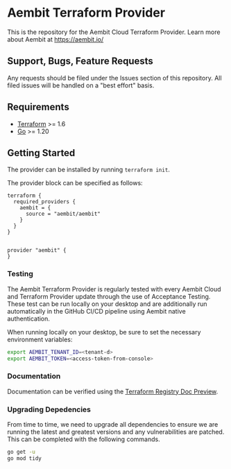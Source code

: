 # Aembit Terraform Provider

This is the repository for the Aembit Cloud Terraform Provider. Learn more about Aembit at https://aembit.io/

## Support, Bugs, Feature Requests

Any requests should be filed under the Issues section of this repository. All filed issues will be handled on a "best effort" basis.

## Requirements

- [Terraform](https://developer.hashicorp.com/terraform/downloads) >= 1.6
- [Go](https://golang.org/doc/install) >= 1.20

## Getting Started

The provider can be installed by running `terraform init`.

The provider block can be specified as follows:
```shell
terraform {
  required_providers {
    aembit = {
      source = "aembit/aembit"
    }
  }
}


provider "aembit" {
}
```

### Testing

The Aembit Terraform Provider is regularly tested with every Aembit Cloud and Terraform Provider update through the use of Acceptance Testing.
These test can be run locally on your desktop and are additionally run automatically in the GitHub CI/CD pipeline using Aembit native authentication.

When running locally on your desktop, be sure to set the necessary environment variables:
```bash
export AEMBIT_TENANT_ID=<tenant-d>
export AEMBIT_TOKEN=<access-token-from-console>
```

### Documentation

Documentation can be verified using the [Terraform Registry Doc Preview](https://registry.terraform.io/tools/doc-preview).

### Upgrading Depedencies

From time to time, we need to upgrade all dependencies to ensure we are running the latest and greatest versions and any vulnerabilities are patched.
This can be completed with the following commands.
```bash
go get -u
go mod tidy
```